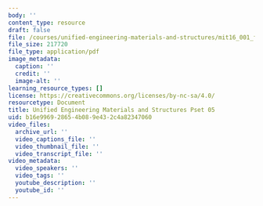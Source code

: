 ```yaml
---
body: ''
content_type: resource
draft: false
file: /courses/unified-engineering-materials-and-structures/mit16_001_f21_pset05.pdf
file_size: 217720
file_type: application/pdf
image_metadata:
  caption: ''
  credit: ''
  image-alt: ''
learning_resource_types: []
license: https://creativecommons.org/licenses/by-nc-sa/4.0/
resourcetype: Document
title: Unified Engineering Materials and Structures Pset 05
uid: b16e9969-2865-4b08-9e43-2c4a82347060
video_files:
  archive_url: ''
  video_captions_file: ''
  video_thumbnail_file: ''
  video_transcript_file: ''
video_metadata:
  video_speakers: ''
  video_tags: ''
  youtube_description: ''
  youtube_id: ''
---
```


